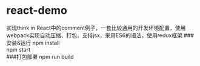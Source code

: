 # react-demo
实现think in React中的comment例子，一套比较通用的开发环境配置，使用webpack实现自动压缩、打包，支持jsx，采用ES6的语法，使用redux框架
###安装&运行
npm install<br />
npm start<br />
###打包部署
npm run build
